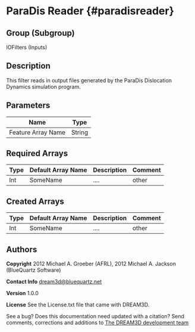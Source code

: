 ParaDis Reader {#paradisreader}
=====

## Group (Subgroup) ##
IOFilters (Inputs)


## Description ##
This filter  reads in output files generated by the ParaDis Dislocation Dynamics simulation program.


## Parameters ##
| Name             | Type |
|------------------|------|
| Feature Array Name | String |

## Required Arrays ##

| Type | Default Array Name | Description | Comment |
|------|--------------------|-------------|---------|
| Int  | SomeName           | ....        | other   |


## Created Arrays ##

| Type | Default Array Name | Description | Comment |
|------|--------------------|-------------|---------|
| Int  | SomeName           | ....        | other   |



## Authors ##

**Copyright** 2012 Michael A. Groeber (AFRL), 2012 Michael A. Jackson (BlueQuartz Software)

**Contact Info** dream3d@bluequartz.net

**Version** 1.0.0

**License**  See the License.txt file that came with DREAM3D.



See a bug? Does this documentation need updated with a citation? Send comments, corrections and additions to [The DREAM3D development team](mailto:dream3d@bluequartz.net?subject=Documentation%20Correction)
